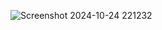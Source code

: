 
![Screenshot 2024-10-24 221232](https://github.com/user-attachments/assets/c194ef0a-12c1-465f-91b3-7ae7b8632169)
